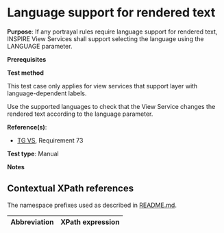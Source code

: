 # Language support for rendered text

**Purpose**: If any portrayal rules require language support for rendered text, INSPIRE View Services shall support selecting the language using the LANGUAGE parameter. 

**Prerequisites**

**Test method**

This test case only applies for view services that support layer with language-dependent labels.

Use the supported languages to check that the View Service changes the rendered text according to the language parameter.
    
**Reference(s)**: 

* [TG VS](http://inspire.ec.europa.eu/id/ats/view-service/3.11/iso-19128/README#ref_TG_VS), Requirement 73

**Test type**: Manual

**Notes**

## Contextual XPath references

The namespace prefixes used as described in [README.md](README.md#namespaces).

Abbreviation                                               |  XPath expression
---------------------------------------------------------- | -------------------------------------------------------------------------
